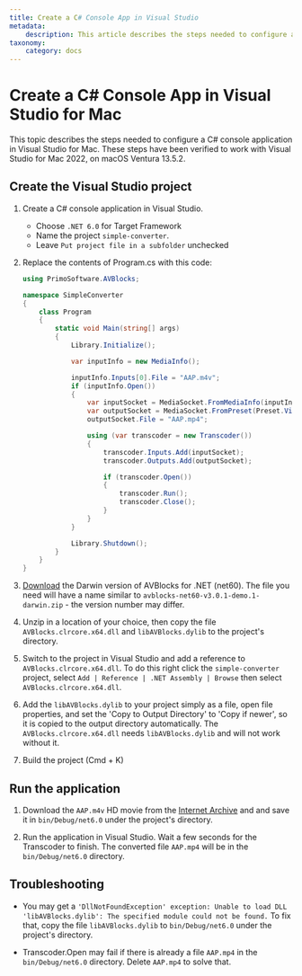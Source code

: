 ```yaml
---
title: Create a C# Console App in Visual Studio
metadata:
    description: This article describes the steps needed to configure a C# console application in Visual Studio for Mac.
taxonomy:
    category: docs
---
```


# Create a C# Console App in Visual Studio for Mac

This topic describes the steps needed to configure a C# console application in Visual Studio for Mac. These steps have been verified to work with Visual Studio for Mac 2022, on macOS Ventura 13.5.2.

## Create the Visual Studio project

1. Create a C# console application in Visual Studio.
    * Choose `.NET 6.0` for Target Framework
    * Name the project `simple-converter`. 
    * Leave `Put project file in a subfolder` unchecked
    
2. Replace the contents of Program.cs with this code:

    ```csharp
    using PrimoSoftware.AVBlocks;

    namespace SimpleConverter
    {
        class Program
        {
            static void Main(string[] args)
            {
                Library.Initialize();

                var inputInfo = new MediaInfo();

                inputInfo.Inputs[0].File = "AAP.m4v";
                if (inputInfo.Open())
                {
                    var inputSocket = MediaSocket.FromMediaInfo(inputInfo);
                    var outputSocket = MediaSocket.FromPreset(Preset.Video.Generic.MP4.Base_H264_AAC);
                    outputSocket.File = "AAP.mp4";

                    using (var transcoder = new Transcoder())
                    {
                        transcoder.Inputs.Add(inputSocket);
                        transcoder.Outputs.Add(outputSocket);

                        if (transcoder.Open())
                        {
                            transcoder.Run();
                            transcoder.Close();
                        }
                    }
                }

                Library.Shutdown();
            }
        }
    }
    ```

4. [Download](https://github.com/avblocks/avblocks-net-core/releases/) the Darwin version of AVBlocks for .NET (net60). The file you need will have a name similar to `avblocks-net60-v3.0.1-demo.1-darwin.zip` - the version number may differ. 
5. Unzip in a location of your choice, then copy the file `AVBlocks.clrcore.x64.dll` and `libAVBlocks.dylib` to the project's directory. 
6. Switch to the project in Visual Studio and add a reference to `AVBlocks.clrcore.x64.dll`. To do this right click the `simple-converter` project, select `Add | Reference | .NET Assembly | Browse` then select `AVBlocks.clrcore.x64.dll`. 
7. Add the `libAVBlocks.dylib` to your project simply as a file, open file properties, and set the 'Copy to Output Directory' to 'Copy if newer', so it is copied to the output directory automatically. The `AVBlocks.clrcore.x64.dll` needs `libAVBlocks.dylib` and will not work without it.
8. Build the project (Cmd + K)

## Run the application

1. Download the `AAP.m4v` HD movie from the [Internet Archive](https://archive.org/details/Wildlife-filming) and and save it in `bin/Debug/net6.0` under the project's directory.

2. Run the application in Visual Studio. Wait a few seconds for the Transcoder to finish. The converted file `AAP.mp4` will be in the `bin/Debug/net6.0` directory.   

## Troubleshooting

* You may get a `'DllNotFoundException' exception: Unable to load DLL 'libAVBlocks.dylib': The specified module could not be found.` To fix that, copy the file `libAVBlocks.dylib` to `bin/Debug/net6.0` under the project's directory.

* Transcoder.Open may fail if there is already a file `AAP.mp4` in the `bin/Debug/net6.0` directory. Delete `AAP.mp4` to solve that.         
